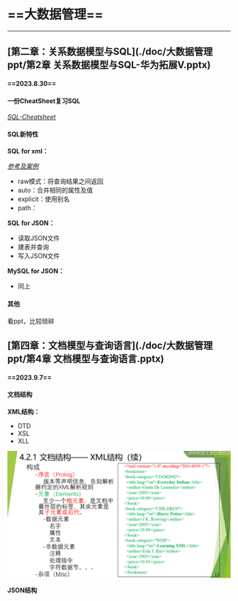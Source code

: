 # ==大数据管理==

---

## [第二章：关系数据模型与SQL](./doc/大数据管理ppt/第2章 关系数据模型与SQL-华为拓展V.pptx)

#### ==2023.8.30==

#### 一份CheatSheet复习SQL

[*SQL-Cheatsheet*](./doc/sql-for-data-analysis-cheat-sheet-a4.pdf)

#### SQL新特性

**SQL for xml：**

[*参考及案例*](https://www.codeproject.com/Articles/1189725/FOR-XML-Basics-EXPLICIT-Mode-of)

-   raw模式：将查询结果之间返回
-   auto：合并相同的属性及值
-   explicit：使用别名
-   path：

**SQL for JSON：**

-   读取JSON文件
-   建表并查询
-   写入JSON文件

**MySQL for JSON：**

-   同上

#### 其他

看ppt，比较琐碎

## [第四章：文档模型与查询语言](./doc/大数据管理ppt/第4章 文档模型与查询语言.pptx)

#### ==2023.9.7==

#### 文档结构
**XML结构：**

- DTD
- XSL
- XLL

<img src="./assets/image-20230906223302004.png" alt="image-20230906223302004" style="zoom: 50%;" />

**JSON结构**

